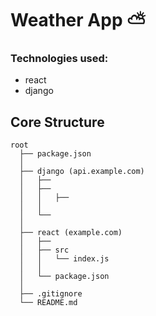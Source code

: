 # Weather App ⛅️

### Technologies used:

- react
- django

## Core Structure
    root
      ├── package.json
      │
      ├── django (api.example.com)
      │   ├── 
      │   ├── 
      │   │   ├── 
      │   │
      │   └── 
      │
      ├── react (example.com)
      │   ├── 
      │   ├── src
      │   │   └── index.js
      │   │
      │   └── package.json
      │
      ├── .gitignore
      └── README.md


